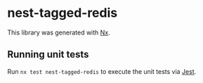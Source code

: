 # nest-tagged-redis

This library was generated with [Nx](https://nx.dev).

## Running unit tests

Run `nx test nest-tagged-redis` to execute the unit tests via [Jest](https://jestjs.io).

